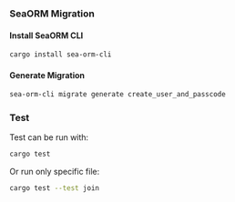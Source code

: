 
### SeaORM Migration

#### Install SeaORM CLI

```bash
cargo install sea-orm-cli
```

#### Generate Migration
```bash
sea-orm-cli migrate generate create_user_and_passcode
```

### Test

Test can be run with:

```bash
cargo test
```

Or run only specific file:

```bash
cargo test --test join
```
